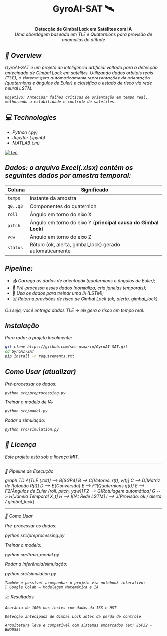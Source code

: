 <h1 align="center">GyroAI-SAT 🛰️<p></h1>


<div align="center">
  <strong>Detecção de Gimbal Lock em Satélites com IA</strong><br> 
  <em>Uma abordagem baseada em TLE e Quaternions para previsão de anomalias de atitude<em>
</div>

## 🔭 Overview

GyroAI-SAT é um projeto de inteligência artificial voltado para a detecção antecipada de Gimbal Lock em satélites. Utilizando dados orbitais reais (TLE), o sistema gera automaticamente representações de orientação (quaternions e ângulos de Euler) e classifica o estado de risco via rede neural LSTM.

    Objetivo: Antecipar falhas críticas de orientação em tempo real, melhorando a estabilidade e controle de satélites.

## 💻 Technologies

- Python (.py)
- Jupyter (.ipynb)
- MATLAB (.m)

[![Tec](https://skillicons.dev/icons?i=py,sklearn,tensorflow,matlab)](https://skillicons.dev)

## Dados: o arquivo Excel(.xlsx) contém os seguintes dados por amostra temporal:

| Coluna   | Significado                                                    |
| -------- | -------------------------------------------------------------- |
| `tempo`  | Instante da amostra                                            |
| `q0..q3` | Componentes do quaternion                                      |
| `roll`   | Ângulo em torno do eixo X                                      |
| `pitch`  | Ângulo em torno do eixo Y (**principal causa do Gimbal Lock**) |
| `yaw`    | Ângulo em torno do eixo Z                                      |
| `status` | Rótulo (ok, alerta, gimbal\_lock) gerado automaticamente       |

## Pipeline:

- 📥 Carrega os dados de orientação (quaternions e ângulos de Euler);
- 🔧 Pré-processa esses dados (normaliza, cria janelas temporais);
- 🧠 Usa os dados para treinar uma IA (LSTM);
- 📊 Retorna previsões de risco de Gimbal Lock (ok, alerta, gimbal_lock).

Ou seja, você entrega dados TLE → ele gera o risco em tempo real.

## Instalação
Para rodar o projeto localmente:
```bash
git clone https://github.com/seu-usuario/GyroAI-SAT.git
cd GyroAI-SAT
pip install -r requirements.txt
```

## Como Usar (atualizar)

Pré-processar os dados:

    python src/preprocessing.py

Treinar o modelo de IA:

    python src/model.py

Rodar a simulação:

    python src/simulation.py

## 📜 Licença

Este projeto está sob a licença MIT.

---

🧪 Pipeline de Execução

graph TD
  A[TLE (.txt)] --> B[SGP4]
  B --> C[Vetores: r(t), v(t)]
  C --> D[Matriz de Rotação R(t)]
  D --> E{Conversão}
  E --> F1[Quaternions q(t)]
  E --> F2[Ângulos de Euler (roll, pitch, yaw)]
  F2 --> G[Rotulagem automática]
  G --> H[Janela Temporal X_t]
  H --> I[IA: Rede LSTM]
  I --> J[Previsão: ok / alerta / gimbal_lock]

---

🚀 Como Usar

Pré-processar os dados:

python src/preprocessing.py

Treinar o modelo:

python src/train_model.py

Rodar a inferência/simulação:

python src/simulation.py

    Também é possível acompanhar o projeto via notebook interativo:
    🧮 Google Colab – Modelagem Matemática e IA

📈 Resultados

    Acurácia de 100% nos testes com dados da ISS e HST

    Detecção antecipada de Gimbal Lock antes da perda de controle

    Arquitetura leve e compatível com sistemas embarcados (ex: ESP32 + BNO055)

